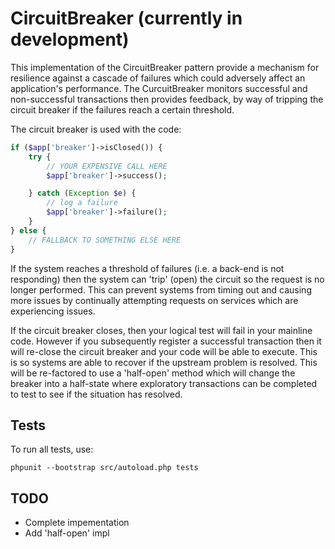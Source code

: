 CircuitBreaker (currently in development)
==============

This implementation of the CircuitBreaker pattern provide a mechanism for resilience
against a cascade of failures which could adversely affect an application's performance.
The CurcuitBreaker monitors successful and non-successful transactions then provides
feedback, by way of tripping the circuit breaker if the failures reach a certain threshold.

The circuit breaker is used with the code:

```php
if ($app['breaker']->isClosed()) {
    try {
        // YOUR EXPENSIVE CALL HERE
        $app['breaker']->success();

    } catch (Exception $e) {
        // log a failure
        $app['breaker']->failure();
    }
} else {
    // FALLBACK TO SOMETHING ELSE HERE
}
```

If the system reaches a threshold of failures (i.e. a back-end is not
responding) then the system can 'trip' (open) the circuit so the request is no
longer performed. This can prevent systems from timing out and causing more issues
by continually attempting requests on services which are experiencing issues.

If the circuit breaker closes, then your logical test will fail in your mainline
code. However if you subsequently register a successful transaction then it will
re-close the circuit breaker and your code will be able to execute. This is so
systems are able to recover if the upstream problem is resolved. This will be
re-factored to use a 'half-open' method which will change the breaker into a
half-state where exploratory transactions can be completed to test to see if the
situation has resolved.

Tests
----

To run all tests, use:

```
phpunit --bootstrap src/autoload.php tests
```

TODO
----

* Complete impementation
* Add 'half-open' impl
